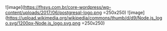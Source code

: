 
![image](https://fhsys.com.br/core-wordpress/wp-content/uploads/2017/06/postgresql-logo.png =250x250)
![image](https://upload.wikimedia.org/wikipedia/commons/thumb/d/d9/Node.js_logo.svg/1200px-Node.js_logo.svg.png =250x250)
